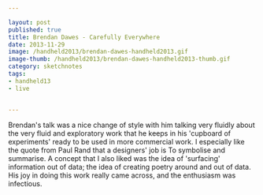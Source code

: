```yaml
---

layout: post
published: true
title: Brendan Dawes - Carefully Everywhere
date: 2013-11-29
image: /handheld2013/brendan-dawes-handheld2013.gif
image-thumb: /handheld2013/brendan-dawes-handheld2013-thumb.gif
category: sketchnotes
tags:
- handheld13
- live


---
```


Brendan's talk was a nice change of style with him talking very fluidly about the very fluid and exploratory work that he keeps in his 'cupboard of experiments' ready to be used in more commercial work. I especially like the quote from Paul Rand that a designers' job is <bq>To symbolise and summarise</bq>. A concept that I also liked was the idea of 'surfacing' information out of data; the idea of creating poetry around and out of data. His joy in doing this work really came across, and the enthusiasm was infectious.
